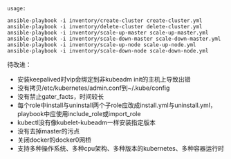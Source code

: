 
```
usage:

ansible-playbook -i inventory/create-cluster create-cluster.yml
ansible-playbook -i inventory/delete-cluster delete-cluster.yml
ansible-playbook -i inventory/scale-up-master scale-up-master.yml
ansible-playbook -i inventory/scale-down-master scale-down-master.yml
ansible-playbook -i inventory/scale-up-node scale-up-node.yml
ansible-playbook -i inventory/scale-down-node scale-down-node.yml
```


待改进：
- 安装keepalived时vip会绑定到非kubeadm init的主机上导致出错
- 没有拷贝/etc/kubernetes/admin.conf到~/.kube/config
- 没有禁止gater_facts，时间较长
- 每个role中install与uninstall两个子role应改成install.yml与uninstall.yml，playbook中应使用include_role或import_role
- kubectl没有像kubelet-kubeadm一样安装指定版本
- 没有去掉master的污点
- 关闭docker的docker0网桥
- 支持多种操作系统、多种cpu架构、多种版本的kubernetes、多种容器运行时
